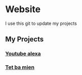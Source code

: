 # Website
I use this git to update my projects

## My Projects
### [Youtube alexa](https://spdream99.github.io/Pages/Youtube%20Alexa/)
### [Tet ba mien](https://spdream99.github.io/Pages/Tetbamien/)
